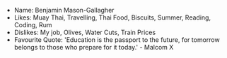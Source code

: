 - Name: Benjamin Mason-Gallagher
- Likes: Muay Thai, Travelling, Thai Food, Biscuits, Summer, Reading, Coding, Rum
- Dislikes: My job, Olives, Water Cuts, Train Prices
- Favourite Quote: 'Education is the passport to the future, for tomorrow belongs to those who prepare for it today.' - Malcom X

